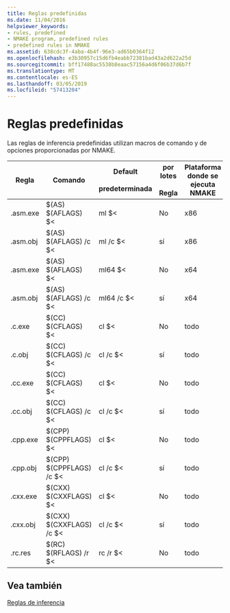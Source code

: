 ```yaml
---
title: Reglas predefinidas
ms.date: 11/04/2016
helpviewer_keywords:
- rules, predefined
- NMAKE program, predefined rules
- predefined rules in NMAKE
ms.assetid: 638cdc3f-4aba-4b4f-96e3-ad65b0364f12
ms.openlocfilehash: e3b30957c15d6fb4eabb72381bad43a2d622a25d
ms.sourcegitcommit: bff17488ac5538b8eaac57156a4d6f06b37d6b7f
ms.translationtype: MT
ms.contentlocale: es-ES
ms.lasthandoff: 03/05/2019
ms.locfileid: "57413204"
---
```

# <a name="predefined-rules"></a>Reglas predefinidas

Las reglas de inferencia predefinidas utilizan macros de comando y de opciones proporcionadas por NMAKE.

|Regla|Comando|Default<br /><br /> predeterminada|por lotes<br /><br /> Regla|Plataforma donde se ejecuta NMAKE|
|----------|-------------|------------------------|--------------------|----------------------------|
|.asm.exe|$(AS) $(AFLAGS) $<|ml $<|No|x86|
|.asm.obj|$(AS) $(AFLAGS) /c $<|ml /c $<|sí|x86|
|.asm.exe|$(AS) $(AFLAGS) $<|ml64 $<|No|x64|
|.asm.obj|$(AS) $(AFLAGS) /c $<|ml64 /c $<|sí|x64|
|.c.exe|$(CC) $(CFLAGS) $<|cl $<|No|todo|
|.c.obj|$(CC) $(CFLAGS) /c $<|cl /c $<|sí|todo|
|.cc.exe|$(CC) $(CFLAGS) $<|cl $<|No|todo|
|.cc.obj|$(CC) $(CFLAGS) /c $<|cl /c $<|sí|todo|
|.cpp.exe|$(CPP) $(CPPFLAGS) $<|cl $<|No|todo|
|.cpp.obj|$(CPP) $(CPPFLAGS) /c $<|cl /c $<|sí|todo|
|.cxx.exe|$(CXX) $(CXXFLAGS) $<|cl $<|No|todo|
|.cxx.obj|$(CXX) $(CXXFLAGS) /c $<|cl /c $<|sí|todo|
|.rc.res|$(RC) $(RFLAGS) /r $<|rc /r $<|No|todo|

## <a name="see-also"></a>Vea también

[Reglas de inferencia](../build/inference-rules.md)
